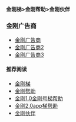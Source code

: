 #### 金刚梯>金刚帮助>金刚伙伴
### 金刚广告商
- [金刚广告商]()
- [金刚广告商2]()
- [金刚广告商3]()

#### 推荐阅读

- [金刚梯](https://a2zitpro.github.io/web/dlb)
- [金刚帮助](https://a2zitpro.github.io/web/list_helpkkvpn)
- [金刚1.0金刚号梯帮助](https://a2zitpro.github.io/web/list_helpkkvpn1.0)
- [金刚2.0app梯帮助](https://a2zitpro.github.io/web/list_helpkkvpn2.0)
- [金刚伙伴](https://a2zitpro.github.io/web/list_kkpartner)

